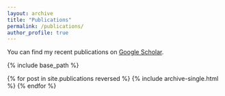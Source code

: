 ```yaml
---
layout: archive
title: "Publications"
permalink: /publications/
author_profile: true
---
```


You can find my recent publications on [Google Scholar](https://scholar.google.com/citations?user=N_FtHksAAAAJ&hl=en).

{% include base_path %}

{% for post in site.publications reversed %}
  {% include archive-single.html %}
{% endfor %}
